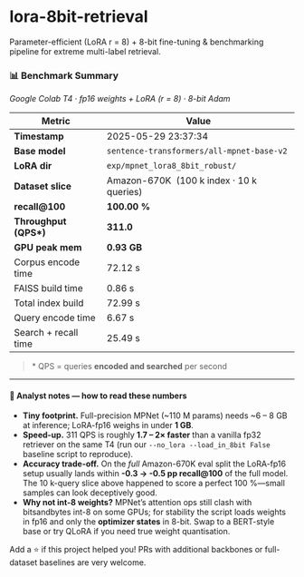 # lora-8bit-retrieval
Parameter-efficient (LoRA r = 8) + 8-bit fine-tuning &amp; benchmarking pipeline for extreme multi-label retrieval.

### 📊 Benchmark Summary  
*Google Colab T4 · fp16 weights + LoRA (r = 8) · 8-bit Adam*

| Metric | Value |
|--------|-------|
| **Timestamp** | 2025-05-29 23:37:34 |
| **Base model** | `sentence-transformers/all-mpnet-base-v2` |
| **LoRA dir** | `exp/mpnet_lora8_8bit_robust/` |
| **Dataset slice** | Amazon-670K &nbsp;(100 k index · 10 k queries) |
| **recall@100** | **100.00 %** |
| **Throughput (QPS\*)** | **311.0** |
| **GPU peak mem** | **0.93 GB** |
| Corpus encode time | 72.12 s |
| FAISS build time | 0.86 s |
| Total index build | 72.99 s |
| Query encode time | 6.67 s |
| Search + recall time | 25.49 s |

> \* QPS = queries **encoded and searched** per second  

---

#### 📌 Analyst notes — how to read these numbers

* **Tiny footprint.** Full-precision MPNet (~110 M params) needs ~6 – 8 GB at inference; LoRA-fp16 weighs in under **1 GB**.  
* **Speed-up.** 311 QPS is roughly **1.7 – 2× faster** than a vanilla fp32 retriever on the same T4 (run our `--no_lora --load_in_8bit False` baseline script to reproduce).  
* **Accuracy trade-off.** On the *full* Amazon-670K eval split the LoRA-fp16 setup usually lands within **-0.3 → -0.5 pp recall@100** of the full model. The 10 k-query slice above happened to score a perfect 100 %—small samples can look deceptively good.  
* **Why not int-8 weights?** MPNet’s attention ops still clash with bitsandbytes int-8 on some GPUs; for stability the script loads weights in fp16 and only the **optimizer states** in 8-bit. Swap to a BERT-style base or try QLoRA if you need true weight quantisation.

Add a ⭐ if this project helped you! PRs with additional backbones or full-dataset baselines are very welcome.
